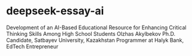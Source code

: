 # deepseek-essay-ai
Development of an AI-Based Educational Resource for Enhancing Critical Thinking Skills Among High School Students Olzhas Akylbekov Ph.D. Candidate, Satbayev University, Kazakhstan Programmer at Halyk Bank, EdTech Entrepreneur
